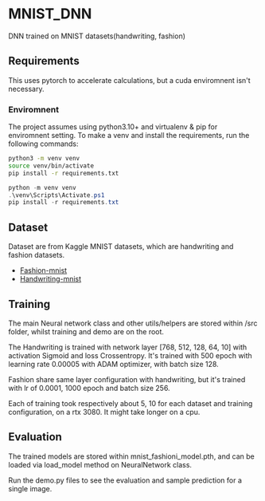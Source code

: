 # MNIST_DNN
DNN trained on MNIST datasets(handwriting, fashion)

## Requirements
This uses pytorch to accelerate calculations, but a cuda enviromnent isn't necessary.

### Enviromnent
The project assumes using python3.10+ and virtualenv & pip for enviromnent setting. To make a venv and install the requirements, run the following commands:
```bash
python3 -m venv venv
source venv/bin/activate
pip install -r requirements.txt
```

```powershell
python -m venv venv
.\venv\Scripts\Activate.ps1
pip install -r requirements.txt
```

## Dataset
Dataset are from Kaggle MNIST datasets, which are handwriting and fashion datasets.

- [Fashion-mnist](https://www.kaggle.com/datasets/zalando-research/fashionmnist)
-  [Handwriting-mnist](https://www.kaggle.com/c/digit-recognizer/data)

## Training
The main Neural network class and other utils/helpers are stored within /src folder, whilst training and demo are on the root.

The Handwriting is trained with network layer [768, 512, 128, 64, 10] with activation Sigmoid and loss Crossentropy.
It's trained with 500 epoch with learning rate 0.00005 with ADAM optimizer, with batch size 128.

Fashion share same layer configuration with handwriting, but it's trained with lr of 0.0001, 1000 epoch and batch size 256.

Each of training took respectively about 5, 10 for each dataset and training configuration, on a rtx 3080. It might take longer on a cpu.

## Evaluation
The trained models are stored within mnist_fashioni_model.pth, and can be loaded via load_model method on NeuralNetwork class.

Run the demo.py files to see the evaluation and sample prediction for a single image.